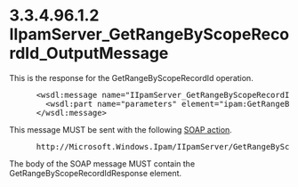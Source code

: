 <html dir="LTR" xmlns:mshelp="http://msdn.microsoft.com/mshelp" xmlns:ddue="http://ddue.schemas.microsoft.com/authoring/2003/5" xmlns:xlink="http://www.w3.org/1999/xlink" xmlns:tool="http://www.microsoft.com/tooltip">
 <body>
 <div id="header">
 <h1 class="heading">3.3.4.96.1.2 IIpamServer_GetRangeByScopeRecordId_OutputMessage</h1>
 </div>
 <div id="mainSection">
 <div id="mainBody">
 <div id="allHistory" class="saveHistory"></div>
 <div id="sectionSection0" class="section" name="collapseableSection">
 

<p>This is the response for the GetRangeByScopeRecordId
operation.</p>

<dl>
<dd>
<div><pre> &lt;wsdl:message name=&quot;IIpamServer_GetRangeByScopeRecordId_OutputMessage&quot;&gt;
   &lt;wsdl:part name=&quot;parameters&quot; element=&quot;ipam:GetRangeByScopeRecordIdResponse&quot; /&gt;
 &lt;/wsdl:message&gt;
</pre></div>
</dd></dl>

<p>This message MUST be sent with the following <a href="21b4a631-8f28-420f-822f-c5f879d5046e.md#gt_c1358651-96c1-4ce0-8e1f-b0b7a94145e3">SOAP action</a>.</p>

<dl>
<dd>
<div><pre> http://Microsoft.Windows.Ipam/IIpamServer/GetRangeByScopeRecordIdResponse
</pre></div>
</dd></dl>

<p>The body of the SOAP message MUST contain the
GetRangeByScopeRecordIdResponse element.</p>


 </div>
 </div>
 </div>
 </body>
</html>